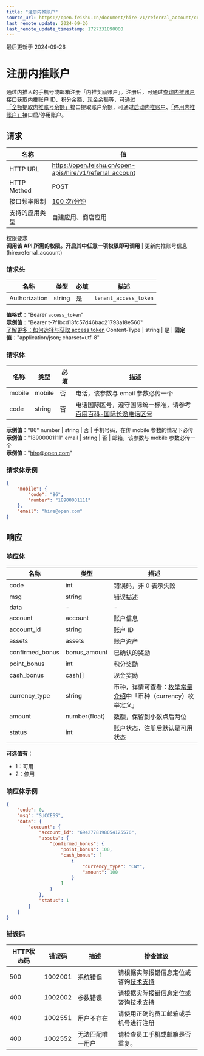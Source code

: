```yaml
---
title: "注册内推账户"
source_url: https://open.feishu.cn/document/hire-v1/referral_account/create
last_remote_update: 2024-09-26
last_remote_update_timestamp: 1727331890000
---
```

最后更新于 2024-09-26

# 注册内推账户

通过内推人的手机号或邮箱注册「内推奖励账户」。注册后，可通过[查询内推账户](https://open.feishu.cn/document/ukTMukTMukTM/uMzM1YjLzMTN24yMzUjN/hire-v1/referral_account/get_account_assets)接口获取内推账户 ID、积分余额、现金余额等，可通过[「全额提取内推账号余额」](https://open.feishu.cn/document/ukTMukTMukTM/uMzM1YjLzMTN24yMzUjN/hire-v1/referral_account/withdraw)接口提取账户余额，可通过[启动内推账户](https://open.feishu.cn/document/ukTMukTMukTM/uMzM1YjLzMTN24yMzUjN/hire-v1/referral_account/enable)、[「停用内推账户」](https://open.feishu.cn/document/ukTMukTMukTM/uMzM1YjLzMTN24yMzUjN/hire-v1/referral_account/deactivate)接口启/停用账户。

## 请求
名称 | 值
---|---
HTTP URL | https://open.feishu.cn/open-apis/hire/v1/referral_account
HTTP Method | POST
接口频率限制 | [100 次/分钟](https://open.feishu.cn/document/ukTMukTMukTM/uUzN04SN3QjL1cDN)
支持的应用类型 | 自建应用、商店应用
权限要求  
            **调用该 API 所需的权限。开启其中任意一项权限即可调用** | 更新内推账号信息(hire:referral_account)

### 请求头

名称 | 类型 | 必填 | 描述
--- | --- | --- | ---
Authorization | string | 是 | `tenant_access_token`  
**值格式**："Bearer `access_token`"  
**示例值**："Bearer t-7f1bcd13fc57d46bac21793a18e560"  
[了解更多：如何选择与获取 access token](https://open.feishu.cn/document/uAjLw4CM/ugTN1YjL4UTN24CO1UjN/trouble-shooting/how-to-choose-which-type-of-token-to-use)
Content-Type | string | 是 | **固定值**："application/json; charset=utf-8"

### 请求体

名称 | 类型 | 必填 | 描述
--- | --- | --- | ---
mobile | mobile | 否 | 电话，该参数与 email 参数必传一个
code | string | 否 | 电话国际区号，遵守国际统一标准，请参考[百度百科-国际长途电话区号](https://baike.baidu.com/item/%E5%9B%BD%E9%99%85%E9%95%BF%E9%80%94%E7%94%B5%E8%AF%9D%E5%8C%BA%E5%8F%B7%E8%A1%A8/12803495?fr=ge_ala)  
**示例值**："86"
number | string | 否 | 手机号码，在传 mobile 参数的情况下必传  
**示例值**："18900001111"
email | string | 否 | 邮箱，该参数与 mobile 参数必传一个  
**示例值**："hire@open.com"

### 请求体示例
```json
{
    "mobile": {
        "code": "86",
        "number": "18900001111"
    },
    "email": "hire@open.com"
}
```

## 响应

### 响应体

名称 | 类型 | 描述
--- | --- | ---
code | int | 错误码，非 0 表示失败
msg | string | 错误描述
data | \- | \-
account | account | 账户信息
account_id | string | 账户 ID
assets | assets | 账户资产
confirmed_bonus | bonus_amount | 已确认的奖励
point_bonus | int | 积分奖励
cash_bonus | cash\[\] | 现金奖励
currency_type | string | 币种，详情可查看：[枚举常量介绍](https://open.feishu.cn/document/ukTMukTMukTM/uMzM1YjLzMTN24yMzUjN/enum)中「币种（currency）枚举定义」
amount | number(float) | 数额，保留到小数点后两位
status | int | 账户状态，注册后默认是可用状态  
**可选值有**：  
- 1：可用  
- 2：停用

### 响应体示例
```json
{
    "code": 0,
    "msg": "SUCCESS",
    "data": {
        "account": {
            "account_id": "6942778198054125570",
            "assets": {
                "confirmed_bonus": {
                    "point_bonus": 100,
                    "cash_bonus": [
                        {
                            "currency_type": "CNY",
                            "amount": 100
                        }
                    ]
                }
            },
            "status": 1
        }
    }
}
```

### 错误码

HTTP状态码 | 错误码 | 描述 | 排查建议
--- | --- | --- | ---
500 | 1002001 | 系统错误 | 请根据实际报错信息定位或咨询[技术支持](https://applink.feishu.cn/TLJpeNdW)
400 | 1002002 | 参数错误 | 请根据实际报错信息定位或咨询[技术支持](https://applink.feishu.cn/TLJpeNdW)
400 | 1002551 | 用户不存在 | 请使用正确的员工邮箱或手机号进行注册
400 | 1002552 | 无法匹配唯一用户 | 请检查员工手机或邮箱是否重复。
